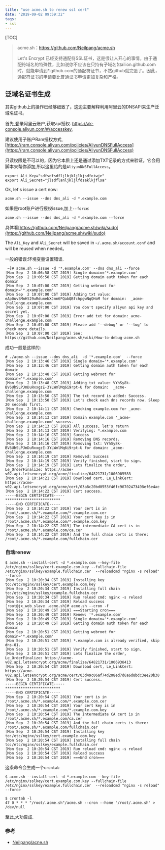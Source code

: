 ```yaml
---
title: "use acme.sh to renew ssl cert"
date: "2019-09-02 09:59:32"
tags: 
- ssl
---
```


[TOC]

>  acme.sh：https://github.com/Neilpang/acme.sh
>
> Let's Encrypt 已经支持通配符SSL证书，这是很让人开心的事情。由于通配符域名的特殊性，比如说你不应该在只持有子域名如ailion.github.com时，就能申请到*.github.com的通配符证书，不然github就完蛋了。因此，通配符证书的申请要比普通证书申请更加复杂和严格。

## 泛域名证书生成

其实github上的操作已经够细致了，这边主要解释利用阿里云的DNSAPI来生产泛域名证书。

首先,登录阿里云账户,获取api授权. https://ak-console.aliyun.com/#/accesskey, 

建议使用子账户Ram授权方式,[https://ram.console.aliyun.com/policies/AliyunDNSFullAccess](https://ram.console.aliyun.com/policies/AliyunDNSFullAccess)

只读权限是不可以的，因为它本质上还是通过添加TXT记录的方式来验证，它会用脚本来帮你添加,所以这里给的是`AliyunDNSFullAccess`。

```
export Ali_Key="sdfsdfsdfljlbjkljlkjsdfoiwje"
export Ali_Secret="jlsdflanljkljlfdsaklkjflsa"
```

Ok, let's issue a cert now:

```
acme.sh --issue --dns dns_ali -d *.example.com
```

如果是root账户进行授权issue,加上`--force`:

```
acme.sh --issue --dns dns_ali -d *.example.com --force
```

具体看[https://github.com/Neilpang/acme.sh/wiki/sudo](https://github.com/Neilpang/acme.sh/wiki/sudo)

The `Ali_Key` and `Ali_Secret` will be saved in `~/.acme.sh/account.conf` and will be reused when needed。

一般的错误:环境变量设置错误.

```
 ~]# acme.sh --issue -d '*.example.com' --dns dns_ali --force
[Mon Sep  2 10:06:58 CST 2019] Single domain='*.example.com'
[Mon Sep  2 10:06:58 CST 2019] Getting domain auth token for each domain
[Mon Sep  2 10:07:00 CST 2019] Getting webroot for domain='*.example.com'
[Mon Sep  2 10:07:00 CST 2019] Adding txt value: eAp0uvSMnH529uRdumebXJmn6PQabQBfchpgwNqQHoM for domain:  _acme-challenge.example.com
[Mon Sep  2 10:07:00 CST 2019] You don't specify aliyun api key and secret yet.
[Mon Sep  2 10:07:00 CST 2019] Error add txt for domain:_acme-challenge.example.com
[Mon Sep  2 10:07:00 CST 2019] Please add '--debug' or '--log' to check more details.
[Mon Sep  2 10:07:00 CST 2019] See: https://github.com/Neilpang/acme.sh/wiki/How-to-debug-acme.sh
```

成功一般是这样的:

```
# ./acme.sh --issue --dns dns_ali  -d '*.example.com'  --force
[Mon Sep  2 10:13:46 CST 2019] Single domain='*.example.com'
[Mon Sep  2 10:13:46 CST 2019] Getting domain auth token for each domain
[Mon Sep  2 10:13:48 CST 2019] Getting webroot for domain='*.example.com'
[Mon Sep  2 10:13:48 CST 2019] Adding txt value: VYhSy8k-BV6UhSLPJmDuRxxgzE-3YLWmlMq6i9rpt-U for domain:  _acme-challenge.example.com
[Mon Sep  2 10:13:50 CST 2019] The txt record is added: Success.
[Mon Sep  2 10:13:50 CST 2019] Let's check each dns records now. Sleep 20 seconds first.
[Mon Sep  2 10:14:11 CST 2019] Checking example.com for _acme-challenge.example.com
[Mon Sep  2 10:14:13 CST 2019] Domain example.com '_acme-challenge.example.com' success.
[Mon Sep  2 10:14:13 CST 2019] All success, let's return
[Mon Sep  2 10:14:13 CST 2019] Verifying: *.example.com
[Mon Sep  2 10:14:16 CST 2019] Success
[Mon Sep  2 10:14:16 CST 2019] Removing DNS records.
[Mon Sep  2 10:14:16 CST 2019] Removing txt: VYhSy8k-BV6UhSLPJmDuRxxgzE-3YLWmlMq6i9rpt-U for domain: _acme-challenge.example.com
[Mon Sep  2 10:14:19 CST 2019] Removed: Success
[Mon Sep  2 10:14:19 CST 2019] Verify finished, start to sign.
[Mon Sep  2 10:14:19 CST 2019] Lets finalize the order, Le_OrderFinalize: https://acme-v02.api.letsencrypt.org/acme/finalize/64821731/1006905583
[Mon Sep  2 10:14:21 CST 2019] Download cert, Le_LinkCert: https://acme-v02.api.letsencrypt.org/acme/cert/03a8c20bd0553f46fc90702473498ef6e4ae
[Mon Sep  2 10:14:22 CST 2019] Cert success.
-----BEGIN CERTIFICATE-----
*************************
-----END CERTIFICATE-----
[Mon Sep  2 10:14:22 CST 2019] Your cert is in  /root/.acme.sh/*.example.com/*.example.com.cer 
[Mon Sep  2 10:14:22 CST 2019] Your cert key is in  /root/.acme.sh/*.example.com/*.example.com.key 
[Mon Sep  2 10:14:22 CST 2019] The intermediate CA cert is in  /root/.acme.sh/*.example.com/ca.cer 
[Mon Sep  2 10:14:22 CST 2019] And the full chain certs is there:  /root/.acme.sh/*.example.com/fullchain.cer
```

### 自动renew

```
$ acme.sh --install-cert -d *.example.com --key-file  /etc/nginx/sslkey/cert.example.com.key --fullchain-file /etc/nginx/sslkey/example.fullchain.cer  --reloadcmd "nginx -s reload" --force
[Mon Sep  2 10:20:34 CST 2019] Installing key to:/etc/nginx/sslkey/cert.example.com.key
[Mon Sep  2 10:20:34 CST 2019] Installing full chain to:/etc/nginx/sslkey/example.fullchain.cer
[Mon Sep  2 10:20:34 CST 2019] Run reload cmd: nginx -s reload
[Mon Sep  2 10:20:34 CST 2019] Reload success
[root@jx_web_slave .acme.sh]# acme.sh --cron -f
[Mon Sep  2 10:20:49 CST 2019] ===Starting cron===
[Mon Sep  2 10:20:49 CST 2019] Renew: '*.example.com'
[Mon Sep  2 10:20:49 CST 2019] Single domain='*.example.com'
[Mon Sep  2 10:20:49 CST 2019] Getting domain auth token for each domain
[Mon Sep  2 10:20:51 CST 2019] Getting webroot for domain='*.example.com'
[Mon Sep  2 10:20:51 CST 2019] *.example.com is already verified, skip dns-01.
[Mon Sep  2 10:20:51 CST 2019] Verify finished, start to sign.
[Mon Sep  2 10:20:51 CST 2019] Lets finalize the order, Le_OrderFinalize: https://acme-v02.api.letsencrypt.org/acme/finalize/64821731/1006938413
[Mon Sep  2 10:20:54 CST 2019] Download cert, Le_LinkCert: https://acme-v02.api.letsencrypt.org/acme/cert/03d49c06af74d208ed7d6a6d8bdc3ee20b30
[Mon Sep  2 10:20:54 CST 2019] Cert success.
-----BEGIN CERTIFICATE-----
*************************
-----END CERTIFICATE-----
[Mon Sep  2 10:20:54 CST 2019] Your cert is in  /root/.acme.sh/*.example.com/*.example.com.cer 
[Mon Sep  2 10:20:54 CST 2019] Your cert key is in  /root/.acme.sh/*.example.com/*.example.com.key 
[Mon Sep  2 10:20:54 CST 2019] The intermediate CA cert is in  /root/.acme.sh/*.example.com/ca.cer 
[Mon Sep  2 10:20:54 CST 2019] And the full chain certs is there:  /root/.acme.sh/*.example.com/fullchain.cer 
[Mon Sep  2 10:20:54 CST 2019] Installing key to:/etc/nginx/sslkey/cert.example.com.key
[Mon Sep  2 10:20:54 CST 2019] Installing full chain to:/etc/nginx/sslkey/example.fullchain.cer
[Mon Sep  2 10:20:54 CST 2019] Run reload cmd: nginx -s reload
[Mon Sep  2 10:20:54 CST 2019] Reload success
[Mon Sep  2 10:20:54 CST 2019] ===End cron===
```

这条命令会生成一个`crontab`

```
$ acme.sh --install-cert -d *.example.com --key-file  /etc/nginx/sslkey/cert.example.com.key --fullchain-file /etc/nginx/sslkey/example.fullchain.cer  --reloadcmd "nginx -s reload" --force

$ crontab -l
47 0 * * * "/root/.acme.sh"/acme.sh --cron --home "/root/.acme.sh" > /dev/null
```

至此,大功告成.

### 参考

- [Neilpang/acne.sh](https://github.com/Neilpang/acme.sh)


